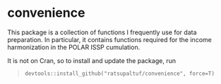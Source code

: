 # convenience
This package is a collection of functions I frequently use for data preparation.
In particular, it contains functions required for the income harmonization in the POLAR ISSP cumulation. 


It is not on Cran, so to install and update the package, run 

> `devtools::install_github("ratsupaltuf/convenience", force=T)`

